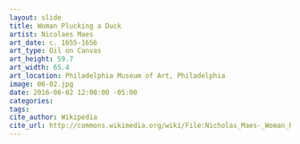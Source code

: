 ```yaml
---
layout: slide
title: Woman Plucking a Duck
artist: Nicolaes Maes
art_date: c. 1655-1656
art_type: Oil on Canvas
art_height: 59.7
art_width: 65.4
art_location: Philadelphia Museum of Art, Philadelphia
image: 06-02.jpg
date: 2016-06-02 12:00:00 -05:00
categories:
tags:
cite_author: Wikipedia
cite_url: http://commons.wikimedia.org/wiki/File:Nicholas_Maes-_Woman_Plucking_a_Duck-1656.jpg
---
```

